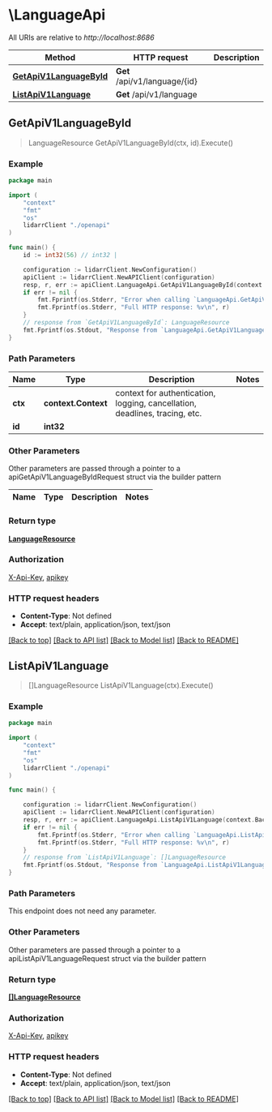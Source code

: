 # \LanguageApi

All URIs are relative to *http://localhost:8686*

Method | HTTP request | Description
------------- | ------------- | -------------
[**GetApiV1LanguageById**](LanguageApi.md#GetApiV1LanguageById) | **Get** /api/v1/language/{id} | 
[**ListApiV1Language**](LanguageApi.md#ListApiV1Language) | **Get** /api/v1/language | 



## GetApiV1LanguageById

> LanguageResource GetApiV1LanguageById(ctx, id).Execute()



### Example

```go
package main

import (
    "context"
    "fmt"
    "os"
    lidarrClient "./openapi"
)

func main() {
    id := int32(56) // int32 | 

    configuration := lidarrClient.NewConfiguration()
    apiClient := lidarrClient.NewAPIClient(configuration)
    resp, r, err := apiClient.LanguageApi.GetApiV1LanguageById(context.Background(), id).Execute()
    if err != nil {
        fmt.Fprintf(os.Stderr, "Error when calling `LanguageApi.GetApiV1LanguageById``: %v\n", err)
        fmt.Fprintf(os.Stderr, "Full HTTP response: %v\n", r)
    }
    // response from `GetApiV1LanguageById`: LanguageResource
    fmt.Fprintf(os.Stdout, "Response from `LanguageApi.GetApiV1LanguageById`: %v\n", resp)
}
```

### Path Parameters


Name | Type | Description  | Notes
------------- | ------------- | ------------- | -------------
**ctx** | **context.Context** | context for authentication, logging, cancellation, deadlines, tracing, etc.
**id** | **int32** |  | 

### Other Parameters

Other parameters are passed through a pointer to a apiGetApiV1LanguageByIdRequest struct via the builder pattern


Name | Type | Description  | Notes
------------- | ------------- | ------------- | -------------


### Return type

[**LanguageResource**](LanguageResource.md)

### Authorization

[X-Api-Key](../README.md#X-Api-Key), [apikey](../README.md#apikey)

### HTTP request headers

- **Content-Type**: Not defined
- **Accept**: text/plain, application/json, text/json

[[Back to top]](#) [[Back to API list]](../README.md#documentation-for-api-endpoints)
[[Back to Model list]](../README.md#documentation-for-models)
[[Back to README]](../README.md)


## ListApiV1Language

> []LanguageResource ListApiV1Language(ctx).Execute()



### Example

```go
package main

import (
    "context"
    "fmt"
    "os"
    lidarrClient "./openapi"
)

func main() {

    configuration := lidarrClient.NewConfiguration()
    apiClient := lidarrClient.NewAPIClient(configuration)
    resp, r, err := apiClient.LanguageApi.ListApiV1Language(context.Background()).Execute()
    if err != nil {
        fmt.Fprintf(os.Stderr, "Error when calling `LanguageApi.ListApiV1Language``: %v\n", err)
        fmt.Fprintf(os.Stderr, "Full HTTP response: %v\n", r)
    }
    // response from `ListApiV1Language`: []LanguageResource
    fmt.Fprintf(os.Stdout, "Response from `LanguageApi.ListApiV1Language`: %v\n", resp)
}
```

### Path Parameters

This endpoint does not need any parameter.

### Other Parameters

Other parameters are passed through a pointer to a apiListApiV1LanguageRequest struct via the builder pattern


### Return type

[**[]LanguageResource**](LanguageResource.md)

### Authorization

[X-Api-Key](../README.md#X-Api-Key), [apikey](../README.md#apikey)

### HTTP request headers

- **Content-Type**: Not defined
- **Accept**: text/plain, application/json, text/json

[[Back to top]](#) [[Back to API list]](../README.md#documentation-for-api-endpoints)
[[Back to Model list]](../README.md#documentation-for-models)
[[Back to README]](../README.md)

